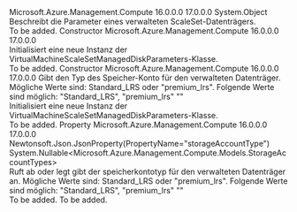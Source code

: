 <Type Name="VirtualMachineScaleSetManagedDiskParameters" FullName="Microsoft.Azure.Management.Compute.Models.VirtualMachineScaleSetManagedDiskParameters">
  <TypeSignature Language="C#" Value="public class VirtualMachineScaleSetManagedDiskParameters" />
  <TypeSignature Language="ILAsm" Value=".class public auto ansi beforefieldinit VirtualMachineScaleSetManagedDiskParameters extends System.Object" />
  <TypeSignature Language="DocId" Value="T:Microsoft.Azure.Management.Compute.Models.VirtualMachineScaleSetManagedDiskParameters" />
  <TypeSignature Language="VB.NET" Value="Public Class VirtualMachineScaleSetManagedDiskParameters" />
  <TypeSignature Language="F#" Value="type VirtualMachineScaleSetManagedDiskParameters = class" />
  <AssemblyInfo>
    <AssemblyName>Microsoft.Azure.Management.Compute</AssemblyName>
    <AssemblyVersion>16.0.0.0</AssemblyVersion>
    <AssemblyVersion>17.0.0.0</AssemblyVersion>
  </AssemblyInfo>
  <Base>
    <BaseTypeName>System.Object</BaseTypeName>
  </Base>
  <Interfaces />
  <Docs>
    <summary>
            Beschreibt die Parameter eines verwalteten ScaleSet-Datenträgers.
            </summary>
    <remarks>To be added.</remarks>
  </Docs>
  <Members>
    <Member MemberName=".ctor">
      <MemberSignature Language="C#" Value="public VirtualMachineScaleSetManagedDiskParameters ();" />
      <MemberSignature Language="ILAsm" Value=".method public hidebysig specialname rtspecialname instance void .ctor() cil managed" />
      <MemberSignature Language="DocId" Value="M:Microsoft.Azure.Management.Compute.Models.VirtualMachineScaleSetManagedDiskParameters.#ctor" />
      <MemberSignature Language="VB.NET" Value="Public Sub New ()" />
      <MemberType>Constructor</MemberType>
      <AssemblyInfo>
        <AssemblyName>Microsoft.Azure.Management.Compute</AssemblyName>
        <AssemblyVersion>16.0.0.0</AssemblyVersion>
        <AssemblyVersion>17.0.0.0</AssemblyVersion>
      </AssemblyInfo>
      <Parameters />
      <Docs>
        <summary>
            Initialisiert eine neue Instanz der VirtualMachineScaleSetManagedDiskParameters-Klasse.
            </summary>
        <remarks>To be added.</remarks>
      </Docs>
    </Member>
    <Member MemberName=".ctor">
      <MemberSignature Language="C#" Value="public VirtualMachineScaleSetManagedDiskParameters (Nullable&lt;Microsoft.Azure.Management.Compute.Models.StorageAccountTypes&gt; storageAccountType = null);" />
      <MemberSignature Language="ILAsm" Value=".method public hidebysig specialname rtspecialname instance void .ctor(valuetype System.Nullable`1&lt;valuetype Microsoft.Azure.Management.Compute.Models.StorageAccountTypes&gt; storageAccountType) cil managed" />
      <MemberSignature Language="DocId" Value="M:Microsoft.Azure.Management.Compute.Models.VirtualMachineScaleSetManagedDiskParameters.#ctor(System.Nullable{Microsoft.Azure.Management.Compute.Models.StorageAccountTypes})" />
      <MemberSignature Language="VB.NET" Value="Public Sub New (Optional storageAccountType As Nullable(Of StorageAccountTypes) = null)" />
      <MemberSignature Language="F#" Value="new Microsoft.Azure.Management.Compute.Models.VirtualMachineScaleSetManagedDiskParameters : Nullable&lt;Microsoft.Azure.Management.Compute.Models.StorageAccountTypes&gt; -&gt; Microsoft.Azure.Management.Compute.Models.VirtualMachineScaleSetManagedDiskParameters" Usage="new Microsoft.Azure.Management.Compute.Models.VirtualMachineScaleSetManagedDiskParameters storageAccountType" />
      <MemberType>Constructor</MemberType>
      <AssemblyInfo>
        <AssemblyName>Microsoft.Azure.Management.Compute</AssemblyName>
        <AssemblyVersion>16.0.0.0</AssemblyVersion>
        <AssemblyVersion>17.0.0.0</AssemblyVersion>
      </AssemblyInfo>
      <Parameters>
        <Parameter Name="storageAccountType" Type="System.Nullable&lt;Microsoft.Azure.Management.Compute.Models.StorageAccountTypes&gt;" />
      </Parameters>
      <Docs>
        <param name="storageAccountType">Gibt den Typ des Speicher-Konto für den verwalteten Datenträger. Mögliche Werte sind: Standard_LRS oder "premium_lrs". Folgende Werte sind möglich: "Standard_LRS", "premium_lrs" ""</param>
        <summary>
            Initialisiert eine neue Instanz der VirtualMachineScaleSetManagedDiskParameters-Klasse.
            </summary>
        <remarks>To be added.</remarks>
      </Docs>
    </Member>
    <Member MemberName="StorageAccountType">
      <MemberSignature Language="C#" Value="public Nullable&lt;Microsoft.Azure.Management.Compute.Models.StorageAccountTypes&gt; StorageAccountType { get; set; }" />
      <MemberSignature Language="ILAsm" Value=".property instance valuetype System.Nullable`1&lt;valuetype Microsoft.Azure.Management.Compute.Models.StorageAccountTypes&gt; StorageAccountType" />
      <MemberSignature Language="DocId" Value="P:Microsoft.Azure.Management.Compute.Models.VirtualMachineScaleSetManagedDiskParameters.StorageAccountType" />
      <MemberSignature Language="VB.NET" Value="Public Property StorageAccountType As Nullable(Of StorageAccountTypes)" />
      <MemberSignature Language="F#" Value="member this.StorageAccountType : Nullable&lt;Microsoft.Azure.Management.Compute.Models.StorageAccountTypes&gt; with get, set" Usage="Microsoft.Azure.Management.Compute.Models.VirtualMachineScaleSetManagedDiskParameters.StorageAccountType" />
      <MemberType>Property</MemberType>
      <AssemblyInfo>
        <AssemblyName>Microsoft.Azure.Management.Compute</AssemblyName>
        <AssemblyVersion>16.0.0.0</AssemblyVersion>
        <AssemblyVersion>17.0.0.0</AssemblyVersion>
      </AssemblyInfo>
      <Attributes>
        <Attribute>
          <AttributeName>Newtonsoft.Json.JsonProperty(PropertyName="storageAccountType")</AttributeName>
        </Attribute>
      </Attributes>
      <ReturnValue>
        <ReturnType>System.Nullable&lt;Microsoft.Azure.Management.Compute.Models.StorageAccountTypes&gt;</ReturnType>
      </ReturnValue>
      <Docs>
        <summary>
            Ruft ab oder legt gibt der speicherkontotyp für den verwalteten Datenträger an. Mögliche Werte sind: Standard_LRS oder "premium_lrs". Folgende Werte sind möglich: "Standard_LRS", "premium_lrs" ""
            </summary>
        <value>To be added.</value>
        <remarks>To be added.</remarks>
      </Docs>
    </Member>
  </Members>
</Type>